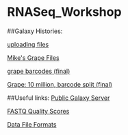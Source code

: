 RNASeq_Workshop
===============



##Galaxy Histories:

[uploading files](https://main.g2.bx.psu.edu/u/mfcovington/h/uploading-files)

[Mike's Grape Files](https://main.g2.bx.psu.edu/u/mfcovington/h/mikes-grape-files)

[grape barcodes (final)](https://main.g2.bx.psu.edu/u/mfcovington/h/grapebarcodesfinal)

[Grape: 10 million, barcode split (final)](https://main.g2.bx.psu.edu/u/amf1/h/7191210milsplit)

##Useful links:
[Public Galaxy Server](https://main.g2.bx.psu.edu/)

[FASTQ Quality Scores](http://en.wikipedia.org/wiki/FASTQ_format#Encoding)

[Data File Formats](http://genome.ucsc.edu/FAQ/FAQformat.html)

